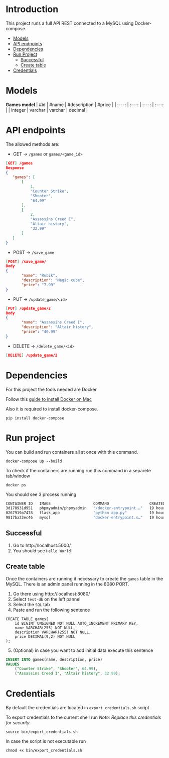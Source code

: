 # Introduction

This project runs a full API REST connected to a MySQL using Docker-compose.

- [Models](#models)
- [API endpoints](#api-endpoints)
- [Dependencies](#dependencies)
- [Run Project](#run-project)
    - [Successful](#successful)
    - [Create table](#create-table)
- [Credentials](#credentials)


# Models

**Games model**
| #id   | #name | #description | #price |
| :---: | :---: | :---: | :---: |
| integer   | varchar  | varchar   | decimal   |


# API endpoints

The allowed methods are:
 - GET -> `/games` or `games/<game_id>`
 ```json
 [GET] /games
 Response
 {
    "games": [
        [
            1,
            "Counter Strike",
            "Shooter",
            "64.99"
        ],
        [
            2,
            "Assassins Creed I",
            "Altair history",
            "32.99"
        ]
    ]
}
 ```
 - POST -> `/save_game`
 ```json
 [POST] /save_game/
 Body
 {
        "name": "Rubik",
        "description": "Magic cube",
        "price": "7.99"
 }
 ```
 - PUT -> `/update_game/<id>`
 ```json
 [PUT] /update_game/2
 Body
 {
        "name": "Assassins Creed I",
        "description": "Altair history",
        "price": "40.99"
 }
 ```
 - DELETE -> `/delete_game/<id>`
 ```json
 [DELETE] /update_game/2
 ```

# Dependencies

For this project the tools needed are Docker

Follow this [guide to install Docker on Mac](https://docs.docker.com/desktop/install/mac-install/)

Also it is required to install docker-compose.
```
pip install docker-compose
```


# Run project

You can build and run containers all at once with this command.
```
docker-compose up --build
```

To check if the containers are running run this command in a separete tab/window
```
docker ps
```

You should see 3 process running
```bash
CONTAINER ID   IMAGE                   COMMAND                  CREATED        STATUS         PORTS                                                  NAMES
3d178931d951   phpmyadmin/phpmyadmin   "/docker-entrypoint.…"   19 hours ago   Up 5 seconds   0.0.0.0:8080->80/tcp, :::8080->80/tcp                  flask_db_admin_1
0267919a7478   flask_app               "python app.py"          19 hours ago   Up 6 seconds   0.0.0.0:5000->5000/tcp, :::5000->5000/tcp              flask_app_1
9817ba23ec46   mysql                   "docker-entrypoint.s…"   19 hours ago   Up 6 seconds   0.0.0.0:3306->3306/tcp, :::3306->3306/tcp, 33060/tcp   flask_db_1
```

## Successful
1. Go to http://localhost:5000/
2. You should see `Hello World!`


## Create table

Once the containers are running it necessary to create the `games` table in the MySQL.
There is an admin panel running in the 8080 PORT.

1. Go there using http://localhost:8080/
2. Select `test-db` on the left pannel
3. Select the `SQL` tab
4. Paste and run the following sentence
```
CREATE TABLE games(
    id BIGINT UNSIGNED NOT NULL AUTO_INCREMENT PRIMARY KEY,
    name VARCHAR(255) NOT NULL,
    description VARCHAR(255) NOT NULL,
    price DECIMAL(9,2) NOT NULL
);
```
5. (Optional) in case you want to add initial data execute this sentence
```SQL
INSERT INTO games(name, description, price)
VALUES 
    ("Counter Strike", "Shooter", 64.99),
    ("Assassins Creed I", "Altair history", 32.99);
```


# Credentials
By default the credentials are located in `export_credentials.sh` script

To export credentials to the current shell run
*_Note: Replace this credentials for security._*
```
source bin/export_credentials.sh
```

In case the script is not executable run
```
chmod +x bin/export_credentials.sh
```
